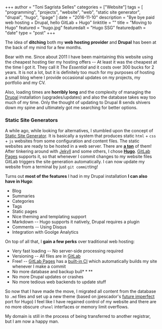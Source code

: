 +++
author = "Toni Sagrista Selles"
categories = ["Website"]
tags = [ "programming", "projects", "website", "web", "static site generator", "drupal", "hugo", "ipage" ]
date = "2016-11-10"
description = "Bye bye paid web hosting + Drupal, hello GitLab + Hugo"
linktitle = ""
title = "Moving to Hugo"
featured = "hugo.jpg"
featuredalt = "Hugo SSG"
featuredpath = "date"
type = "post"
+++

The idea of **ditching** both my **web hosting provider** and **Drupal** has been at the back of my mind for a few months.

Bear with me. Since about 2011 I have been maintaining this website using the cheapest hosting tier my hosting offers -- At least it was the cheapest at the time I got it. They call it *The Essential* and it costs over 300 bucks for 2 years. It is not a lot, but it is definitely too much for my purposes of hosting a small blog where I provide occasional updates on my projects, my portfolio and my CV.

Also, loading times are **horribly long** and the complexity of managing the [Drupal](http://drupal.org) installation (upgrades/updates) and also the database takes way too much of my time. Only the thought of updating to Drupal 8 sends shivers down my spine and ultimately got me searching for better options.

<!--more-->

### Static Site Generators

A while ago, while looking for alternatives, I stumbled upon the concept of [Static Site Generator](https://wiki.python.org/moin/StaticSiteGenerator). It is basically a system that produces static `html` + `css` + `js` websites from some configuration and content files. The static websites are ready to be hosted in a web server. There are [**a ton**](https://www.staticgen.com/) of them!
After tinkering around with [Jekyll](http://jekyllrb.com) and some others, I chose [**Hugo**](http://gohugo.io). [GitLab Pages](https://pages.gitlab.io/) supports it, so that whenever I commit changes to my website files GitLab triggers the site generation automatically. I can now update my website from a terminal by just `git commit`ting!

Turns out **most of the features** I had in my Drupal installation **I can also have in Hugo**:

*  Blog
*  Summaries
*  Categories
*  Tags
*  Static pages
*  Nice theming and templating support
*  Markdown -- Hugo supports it natively, Drupal requires a plugin
*  Comments -- Using Disqus
*  Integration with Goolge Analytics

On top of all that, I **gain a few perks** over traditional web hosting:

*  Very fast loading -- No server-side processing required
*  Versioning -- All files are in [GitLab](http://gitlab.com)
*  Free! -- [GitLab Pages](https://pages.gitlab.io/) has a [built-in CI](https://about.gitlab.com/gitlab-ci/) which automatically builds my site whenever I make a commit
*  No more database and backup bull$****$
*  No more Drupal updates or crashes
*  No more tedious web backends to update stuff

So now that I have made the move, I migrated all content from the database to `.md` files and set up a new theme (based on jpescador's [future imperfect](https://github.com/jpescador/hugo-future-imperfect) port for Hugo) I feel like I have regained control of my website and there are no more obscure `cPanel` interfaces or memory limit overflows.

My domain is still in the process of being transferred to another registrar, but I am now a happy man.
